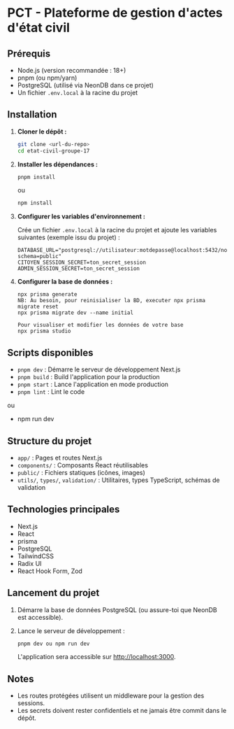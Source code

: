 # PCT - Plateforme de gestion d'actes d'état civil

## Prérequis

-   Node.js (version recommandée : 18+)
-   pnpm (ou npm/yarn)
-   PostgreSQL (utilisé via NeonDB dans ce projet)
-   Un fichier `.env.local` à la racine du projet

## Installation

1. **Cloner le dépôt :**

    ```bash
    git clone <url-du-repo>
    cd etat-civil-groupe-17
    ```

2. **Installer les dépendances :**

    ```bash
    pnpm install
    ```

    ou

    ```bash
    npm install
    ```

3. **Configurer les variables d'environnement :**

    Crée un fichier `.env.local` à la racine du projet et ajoute les variables suivantes (exemple issu du projet) :

    ```
    DATABASE_URL="postgresql://utilisateur:motdepasse@localhost:5432/nom_de_la_base?schema=public"
    CITOYEN_SESSION_SECRET=ton_secret_session
    ADMIN_SESSION_SECRET=ton_secret_session
    ```

4. **Configurer la base de données :**

    ```
    npx prisma generate
    NB: Au besoin, pour reinisialiser la BD, executer npx prisma migrate reset
    npx prisma migrate dev --name initial

    Pour visualiser et modifier les données de votre base
    npx prisma studio
    ```

## Scripts disponibles

-   `pnpm dev` : Démarre le serveur de développement Next.js
-   `pnpm build` : Build l'application pour la production
-   `pnpm start` : Lance l'application en mode production
-   `pnpm lint` : Lint le code

ou 

-   npm run dev

## Structure du projet

-   `app/` : Pages et routes Next.js
-   `components/` : Composants React réutilisables
-   `public/` : Fichiers statiques (icônes, images)
-   `utils/`, `types/`, `validation/` : Utilitaires, types TypeScript, schémas de validation

## Technologies principales

-   Next.js
-   React
-   prisma
-   PostgreSQL
-   TailwindCSS
-   Radix UI
-   React Hook Form, Zod

## Lancement du projet

1. Démarre la base de données PostgreSQL (ou assure-toi que NeonDB est accessible).
2. Lance le serveur de développement :

    ```bash
    pnpm dev ou npm run dev
    ```

    L'application sera accessible sur [http://localhost:3000](http://localhost:3000).

## Notes

-   Les routes protégées utilisent un middleware pour la gestion des sessions.
-   Les secrets doivent rester confidentiels et ne jamais être commit dans le dépôt.
